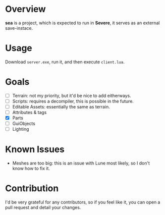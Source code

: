 # Overview
**sea** is a project, which is expected to run in **Severe**, it serves as an external save-instace.

# Usage
Download `server.exe`, run it, and then execute `client.lua`.

# Goals
- [ ] Terrain: not my priority, but it'd be nice to add eitherways.
- [ ] Scripts: requires a decompiler, this is possible in the future.
- [ ] Editable Assets: essentially the same as terrain.
- [ ] Attributes & tags
- [x] Parts
- [ ] GuiObjects
- [ ] Lighting

# Known Issues
- Meshes are too big: this is an issue with Lune most likely, so I don't know how to fix it.

# Contribution
I'd be very grateful for any contributors, so if you feel like it, you can open a pull request and detail your changes.
